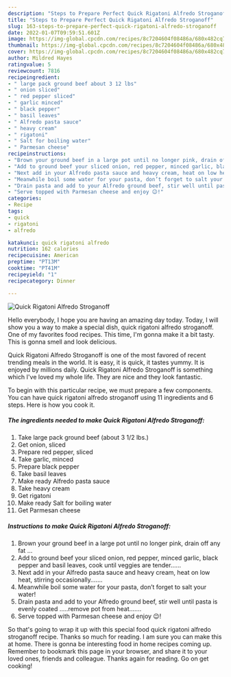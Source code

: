 ```yaml
---
description: "Steps to Prepare Perfect Quick Rigatoni Alfredo Stroganoff"
title: "Steps to Prepare Perfect Quick Rigatoni Alfredo Stroganoff"
slug: 163-steps-to-prepare-perfect-quick-rigatoni-alfredo-stroganoff
date: 2022-01-07T09:59:51.601Z
image: https://img-global.cpcdn.com/recipes/8c7204604f08486a/680x482cq70/quick-rigatoni-alfredo-stroganoff-recipe-main-photo.jpg
thumbnail: https://img-global.cpcdn.com/recipes/8c7204604f08486a/680x482cq70/quick-rigatoni-alfredo-stroganoff-recipe-main-photo.jpg
cover: https://img-global.cpcdn.com/recipes/8c7204604f08486a/680x482cq70/quick-rigatoni-alfredo-stroganoff-recipe-main-photo.jpg
author: Mildred Hayes
ratingvalue: 5
reviewcount: 7816
recipeingredient:
- " large pack ground beef about 3 12 lbs"
- " onion sliced"
- " red pepper sliced"
- " garlic minced"
- " black pepper"
- " basil leaves"
- " Alfredo pasta sauce"
- " heavy cream"
- " rigatoni"
- " Salt for boiling water"
- " Parmesan cheese"
recipeinstructions:
- "Brown your ground beef in a large pot until no longer pink, drain off any fat …"
- "Add to ground beef your sliced onion, red pepper, minced garlic, black pepper and basil leaves, cook until veggies are tender……"
- "Next add in your Alfredo pasta sauce and heavy cream, heat on low heat, stirring occasionally……."
- "Meanwhile boil some water for your pasta, don’t forget to salt your water!"
- "Drain pasta and add to your Alfredo ground beef, stir well until pasta is evenly coated …..remove pot from heat……."
- "Serve topped with Parmesan cheese and enjoy 😉!"
categories:
- Recipe
tags:
- quick
- rigatoni
- alfredo

katakunci: quick rigatoni alfredo 
nutrition: 162 calories
recipecuisine: American
preptime: "PT13M"
cooktime: "PT41M"
recipeyield: "1"
recipecategory: Dinner

---
```



![Quick Rigatoni Alfredo Stroganoff](https://img-global.cpcdn.com/recipes/8c7204604f08486a/680x482cq70/quick-rigatoni-alfredo-stroganoff-recipe-main-photo.jpg)

Hello everybody, I hope you are having an amazing day today. Today, I will show you a way to make a special dish, quick rigatoni alfredo stroganoff. One of my favorites food recipes. This time, I'm gonna make it a bit tasty. This is gonna smell and look delicious.

Quick Rigatoni Alfredo Stroganoff is one of the most favored of recent trending meals in the world. It is easy, it is quick, it tastes yummy. It is enjoyed by millions daily. Quick Rigatoni Alfredo Stroganoff is something which I've loved my whole life. They are nice and they look fantastic.




To begin with this particular recipe, we must prepare a few components. You can have quick rigatoni alfredo stroganoff using 11 ingredients and 6 steps. Here is how you cook it.

<!--inarticleads1-->

##### The ingredients needed to make Quick Rigatoni Alfredo Stroganoff:

1. Take  large pack ground beef (about 3 1/2 lbs.)
1. Get  onion, sliced
1. Prepare  red pepper, sliced
1. Take  garlic, minced
1. Prepare  black pepper
1. Take  basil leaves
1. Make ready  Alfredo pasta sauce
1. Take  heavy cream
1. Get  rigatoni
1. Make ready  Salt for boiling water
1. Get  Parmesan cheese




<!--inarticleads2-->

##### Instructions to make Quick Rigatoni Alfredo Stroganoff:

1. Brown your ground beef in a large pot until no longer pink, drain off any fat …
1. Add to ground beef your sliced onion, red pepper, minced garlic, black pepper and basil leaves, cook until veggies are tender……
1. Next add in your Alfredo pasta sauce and heavy cream, heat on low heat, stirring occasionally…….
1. Meanwhile boil some water for your pasta, don’t forget to salt your water!
1. Drain pasta and add to your Alfredo ground beef, stir well until pasta is evenly coated …..remove pot from heat…….
1. Serve topped with Parmesan cheese and enjoy 😉!




So that's going to wrap it up with this special food quick rigatoni alfredo stroganoff recipe. Thanks so much for reading. I am sure you can make this at home. There is gonna be interesting food in home recipes coming up. Remember to bookmark this page in your browser, and share it to your loved ones, friends and colleague. Thanks again for reading. Go on get cooking!
